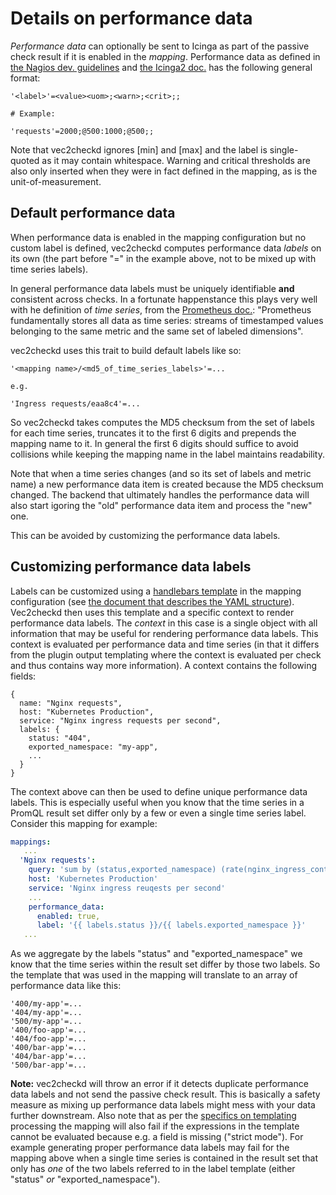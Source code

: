 # Details on performance data

_Performance data_ can optionally be sent to Icinga as part of the passive check result if it is enabled in the _mapping_.
Performance data as defined in [the Nagios dev. guidelines](https://nagios-plugins.org/doc/guidelines.html#AEN200) and [the Icinga2 doc.](https://icinga.com/docs/icinga-2/latest/doc/05-service-monitoring/#performance-data-metrics) has the following general format:

```
'<label>'=<value><uom>;<warn>;<crit>;;

# Example:

'requests'=2000;@500:1000;@500;;
```

Note that vec2checkd ignores [min] and [max] and the label is single-quoted as it may contain whitespace. Warning and critical thresholds are also only inserted when they were in fact defined in the mapping, as is the unit-of-measurement.

## Default performance data

When performance data is enabled in the mapping configuration but no custom label is defined, vec2checkd computes performance data _labels_ on its own (the part before "=" in the example above, not to be mixed up with time series labels).

In general performance data labels must be uniquely identifiable **and** consistent across checks. In a fortunate happenstance this plays very well with he definition of _time series_, from the [Prometheus doc.](https://prometheus.io/docs/concepts/data_model/): "Prometheus fundamentally stores all data as time series: streams of timestamped values belonging to the same metric and the same set of labeled dimensions".

vec2checkd uses this trait to build default labels like so:

```
'<mapping name>/<md5_of_time_series_labels>'=...

e.g.

'Ingress requests/eaa8c4'=...
```

So vec2checkd takes computes the MD5 checksum from the set of labels for each time series, truncates it to the first 6 digits and prepends the mapping name to it. In general the first 6 digits should suffice to avoid collisions while keeping the mapping name in the label maintains readability.

Note that when a time series changes (and so its set of labels and metric name) a new performance data item is created because the MD5 checksum changed. The backend that ultimately handles the performance data will also start igoring the "old" performance data item and process the "new" one.

This can be avoided by customizing the performance data labels.

## Customizing performance data labels

Labels can be customized using a [handlebars template](https://handlebarsjs.com/) in the mapping configuration (see [the document that describes the YAML structure](configuration.md)). Vec2checkd then uses this template and a specific context to render performance data labels.
The _context_ in this case is a single object with all information that may be useful for rendering performance data labels. This context is evaluated per performance data and time series (in that it differs from the plugin output templating where the context is evaluated per check and thus contains way more information).
A context contains the following fields:

```
{
  name: "Nginx requests",
  host: "Kubernetes Production",
  service: "Nginx ingress requests per second",
  labels: {
    status: "404",
    exported_namespace: "my-app",
    ...
  }
}
```

The context above can then be used to define unique performance data labels. This is especially useful when you know that the time series in a PromQL result set differ only by a few or even a single time series label. Consider this mapping for example:

```yaml
mappings:
   ...
  'Nginx requests':
    query: 'sum by (status,exported_namespace) (rate(nginx_ingress_controller_requests{cluster="production"}[5m]))'
    host: 'Kubernetes Production'
    service: 'Nginx ingress reuqests per second'
    ...
    performance_data:
      enabled: true,
      label: '{{ labels.status }}/{{ labels.exported_namespace }}'
   ...
```

As we aggregate by the labels "status" and "exported_namespace" we know that the time series within the result set differ by those two labels. So the template that was used in the mapping will translate to an array of performance data like this:

```
'400/my-app'=...
'404/my-app'=...
'500/my-app'=...
'400/foo-app'=...
'404/foo-app'=...
'400/bar-app'=...
'404/bar-app'=...
'500/bar-app'=...
```

**Note:** vec2checkd will throw an error if it detects duplicate performance data labels and not send the passive check result. This is basically a safety measure as mixing up performance data labels might mess with your data further downstream.
Also note that as per the [specifics on templating](templating.md) processing the mapping will also fail if the expressions in the template cannot be evaluated because e.g. a field is missing ("strict mode"). For example generating proper performance data labels may fail for the mapping above when a single time series is contained in the result set that only has _one_ of the two labels referred to in the label template (either "status" _or_ "exported_namespace").
